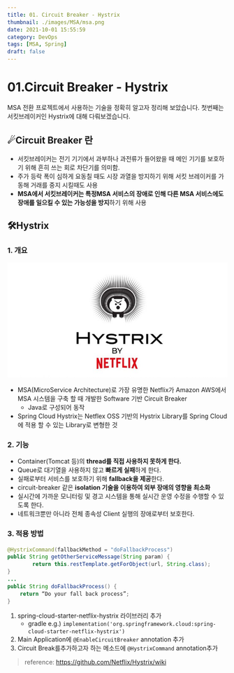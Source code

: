 ```yaml
---
title: 01. Circuit Breaker - Hystrix
thumbnail: ./images/MSA/msa.png
date: 2021-10-01 15:55:59
category: DevOps
tags: [MSA, Spring]
draft: false
---
```


# 01.Circuit Breaker - Hystrix
MSA 전환 프로젝트에서 사용하는 기술을 정확히 알고자 정리해 보았습니다. 첫번째는 서킷브레이커인 Hystrix에 대해 다뤄보겠습니다.



## ☄Circuit Breaker 란

- 서킷브레이커는 전기 기기에서 과부하나 과전류가 들어왔을 때 메인 기기를 보호하기 위해 흔히 쓰는 회로 차단기를 의미함.
- 주가 등락 폭이 심하게 요동칠 때도 시장 과열을 방지하기 위해 서킷 브레이커를 가동해 거래를 중지 시킬때도 사용
- **MSA에서 서킷브레이커는 특정MSA 서비스의 장애로 인해 다른 MSA 서비스에도 장애를 일으킬 수 있는 가능성을 방지**하기 위해 사용



## 🛠Hystrix

### 1. 개요

![hystrix](./images/MSA/hystrix.png)

- MSA(MicroService Architecture)로 가장 유명한 Netflix가 Amazon AWS에서 MSA 시스템을 구축 할 때 개발한 Software 기반 Circuit Breaker
  - Java로 구성되어 동작
- Spring Cloud Hystrix는 Netflex OSS 기반의 Hystrix Library를 Spring Cloud에 적용 할 수 있는 Library로 변형한 것



### 2. 기능

- Container(Tomcat 등)의 **thread를 직접 사용하지 못하게 한다.**
- Queue로 대기열을 사용하지 않고 **빠르게 실패**하게 한다.
- 실패로부터 서비스를 보호하기 위해 **fallback을 제공**한다.
- circuit-breaker 같은 **isolation 기술을 이용하여 외부 장애의 영향을 최소화**
- 실시간에 가까운 모니터링 및 경고 시스템을 통해 실시간 운영 수정을 수행할 수 있도록 한다.
- 네트워크뿐만 아니라 전체 종속성 Client 실행의 장애로부터 보호한다.



### 3. 적용 방법

```java
@HystrixCommand(fallbackMethod = "doFallbackProcess")
public String getOtherServiceMessage(String param) {
        return this.restTemplate.getForObject(url, String.class);
}
...
public String doFallbackProcess() { 
    return “Do your fall back process”; 
}
```



1. spring-cloud-starter-netflix-hystrix 라이브러리 추가
   - gradle e.g.) `implementation('org.springframework.cloud:spring-cloud-starter-netflix-hystrix')`
2. Main Application에 `@EnableCircuitBreaker` annotation 추가
3. Circuit Break를추가하고자 하는 메소드에 `@HystrixCommand` annotation추가



> reference: https://github.com/Netflix/Hystrix/wiki
